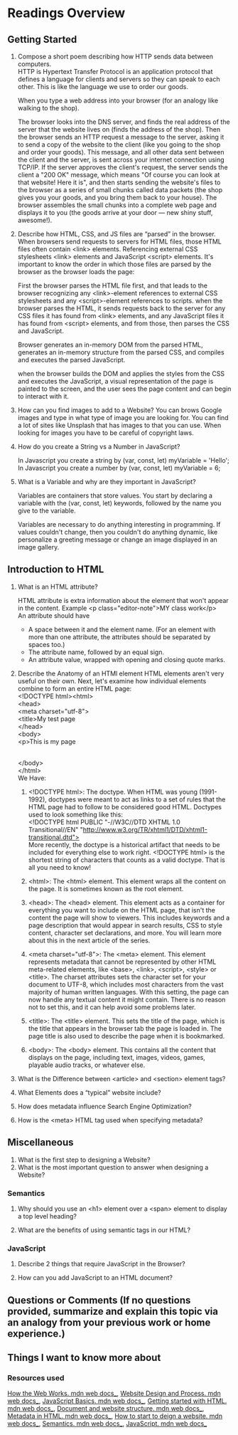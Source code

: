 # Readings Overview

## Getting Started

1. Compose a short poem describing how HTTP sends data between computers.&nbsp;  
    HTTP is Hypertext Transfer Protocol is an application protocol that defines a language for clients and servers so they can speak to each other. This is like the language we use to order our goods.

    When you type a web address into your browser (for an analogy like walking to the shop).

    The browser looks into the DNS server, and finds the real address of the server that the website lives on (finds the address of the shop).
    Then the browser sends an HTTP request a message to the server, asking it to send a copy of the website to the client (like you going to the shop and order your goods).   This message, and all other data sent between the client and the server, is sent across your internet connection using TCP/IP.
    If the server approves the client's request, the server sends the client a "200 OK" message, which means "Of course you can look at that website! Here it is", and then starts sending the website's files to the browser as a series of small chunks called data packets (the shop gives you your goods, and you bring them back to your house).
    The browser assembles the small chunks into a complete web page and displays it to you (the goods arrive at your door — new shiny stuff, awesome!).

2. Describe how HTML, CSS, and JS files are “parsed” in the browser.
    When browsers send requests to servers for HTML files, those HTML files often contain \<link> elements.
    Referencing external CSS stylesheets \<link> elements and JavaScript \<script> elements.
    It's important to know the order in which those files are parsed by the browser as the browser loads the page:

    First the  browser parses the HTML file first, and that leads to the browser recognizing any \<link>-element references to external CSS stylesheets and any \<script>-element references to scripts.
    when the browser parses the HTML, it sends requests back to the server for any CSS files it has found from \<link> elements, and any JavaScript files it has found from \<script> elements, and from those, then parses the CSS and JavaScript.

    Browser generates an in-memory DOM from the parsed HTML, generates an in-memory structure from the parsed CSS, and compiles and executes the parsed JavaScript.

    when the browser builds the DOM and applies the styles from the CSS and executes the JavaScript, a visual representation of the page is painted to the screen, and the user sees the page content and can begin to interact with it.

3. How can you find images to add to a Website?
    You can brows Google images and type in what type of image you are looking for. You can find a lot of sites like Unsplash that has images to that you can use. When looking for images you have to be careful of copyright laws.

4. How do you create a String vs a Number in JavaScript?

    In Javascript you create a string by (var, const, let) myVariable = 'Hello';&nbsp;  
    In Javascript you create a number by (var, const, let) myVariable = 6;

5. What is a Variable and why are they important in JavaScript?

    Variables are containers that store values. You start by declaring a variable with the (var, const, let) keywords, followed by the name you give to the variable.

    Variables are necessary to do anything interesting in programming. If values couldn't change, then you couldn't do anything dynamic, like personalize a greeting message or change an image displayed in an image gallery.

## Introduction to HTML

 1. What is an HTML attribute?

    HTML attribute is extra information about the element that won't appear in the content.
    Example \<p class="editor-note">MY class work\</p>&nbsp;  
    An attribute should have &nbsp;  
    * A space between it and the element name. (For an element with more than one attribute, the attributes should be separated by spaces too.)
    * The attribute name, followed by an equal sign.
    * An attribute value, wrapped with opening and closing quote marks.

 2. Describe the Anatomy of an HTMl element
 HTML elements aren't very useful on their own. Next, let's examine how individual elements combine to form an entire HTML page:&nbsp;  
    \<!DOCTYPE html>\<html>&nbsp;  
  \<head>&nbsp;  
    \<meta charset="utf-8">&nbsp;  
    \<title>My test page</title>&nbsp;  
  \</head>&nbsp;  
  \<body>&nbsp;  
    \<p>This is my page</p>&nbsp;  
  \</body>&nbsp;  
\</html>&nbsp;  
We Have:&nbsp;  
    1. \<!DOCTYPE html>: The doctype. When HTML was young (1991-1992), doctypes were meant to act as links to a set of rules that the HTML page had to follow to be considered good HTML. Doctypes used to look something like this:&nbsp;  
\<!DOCTYPE html PUBLIC "-//W3C//DTD XHTML 1.0 Transitional//EN"
"http://www.w3.org/TR/xhtml1/DTD/xhtml1-transitional.dtd">&nbsp;  
More recently, the doctype is a historical artifact that needs to be included for everything else to work right. \<!DOCTYPE html> is the shortest string of characters that counts as a valid doctype. That is all you need to know!

    2. \<html></html>: The \<html> element. This element wraps all the content on the page. It is sometimes known as the root element.

    3. \<head></head>: The \<head> element. This element acts as a container for everything you want to include on the HTML page, that isn't the content the page will show to viewers. This includes keywords and a page description that would appear in search results, CSS to style content, character set declarations, and more. You will learn more about this in the next article of the series.
    4. \<meta charset="utf-8">: The \<meta> element. This element represents metadata that cannot be represented by other HTML meta-related elements, like \<base>, \<link>, \<script>, \<style> or \<title>. The charset attributes sets the character set for your document to UTF-8, which includes most characters from the vast majority of human written languages. With this setting, the page can now handle any textual content it might contain. There is no reason not to set this, and it can help avoid some problems later.
    5. \<title></title>: The \<title> element. This sets the title of the page, which is the title that appears in the browser tab the page is loaded in. The page title is also used to describe the page when it is bookmarked.
    6. \<body></body>: The \<body> element. This contains all the content that displays on the page, including text, images, videos, games, playable audio tracks, or whatever else.


 3. What is the Difference between \<article> and \<section> element tags?
 4. What Elements does a “typical” website include?
 5. How does metadata influence Search Engine Optimization?
 6. How is the \<meta> HTML tag used when specifying metadata?

## Miscellaneous

1. What is the first step to designing a Website?
2. What is the most important question to answer when designing a Website?

### Semantics

1. Why should you use an \<h1> element over a \<span> element to display a top level heading?

2. What are the benefits of using semantic tags in our HTML?

### JavaScript

1. Describe 2 things that require JavaScript in the Browser?

2. How can you add JavaScript to an HTML document?

## Questions or Comments (If no questions provided, summarize and explain this topic via an analogy from your previous work or home experience.)

## Things I want to know more about

### Resources used

[How the Web Works. mdn web docs_](https://developer.mozilla.org/en-US/docs/Learn/Getting_started_with_the_web/How_the_Web_works),
[Website Design and Process. mdn web docs_](https://developer.mozilla.org/en-US/docs/Learn/Getting_started_with_the_web/What_will_your_website_look_like),
[JavaScript Basics. mdn web docs_](https://developer.mozilla.org/en-US/docs/Learn/Getting_started_with_the_web/JavaScript_basics),
[Getting started with HTML. mdn web docs_](https://developer.mozilla.org/en-US/docs/Learn/HTML/Introduction_to_HTML/Getting_started),
[Document and website structure. mdn web docs_](https://developer.mozilla.org/en-US/docs/Learn/HTML/Introduction_to_HTML/Document_and_website_structure),
[Metadata in HTML. mdn web docs_](https://developer.mozilla.org/en-US/docs/Learn/HTML/Introduction_to_HTML/The_head_metadata_in_HTML),
[How to start to deign a website. mdn web docs_](https://developer.mozilla.org/en-US/docs/Learn/Common_questions/Thinking_before_coding),
[Semantics. mdn web docs_](https://developer.mozilla.org/en-US/docs/Glossary/Semantics),
[JavaScript. mdn web docs_](https://developer.mozilla.org/en-US/docs/Glossary/Semantics)
